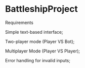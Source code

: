 # BattleshipProject
Requirements

Simple text-based interface;

Two-player mode (Player VS Bot);

Multiplayer Mode (Player VS Player);

Error handling for invalid inputs;
